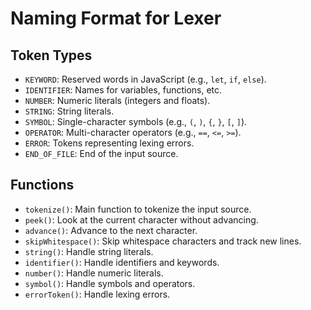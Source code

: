 
# Naming Format for Lexer

## Token Types
- `KEYWORD`: Reserved words in JavaScript (e.g., `let`, `if`, `else`).
- `IDENTIFIER`: Names for variables, functions, etc.
- `NUMBER`: Numeric literals (integers and floats).
- `STRING`: String literals.
- `SYMBOL`: Single-character symbols (e.g., `(`, `)`, `{`, `}`, `[`, `]`).
- `OPERATOR`: Multi-character operators (e.g., `==`, `<=`, `>=`).
- `ERROR`: Tokens representing lexing errors.
- `END_OF_FILE`: End of the input source.

## Functions
- `tokenize()`: Main function to tokenize the input source.
- `peek()`: Look at the current character without advancing.
- `advance()`: Advance to the next character.
- `skipWhitespace()`: Skip whitespace characters and track new lines.
- `string()`: Handle string literals.
- `identifier()`: Handle identifiers and keywords.
- `number()`: Handle numeric literals.
- `symbol()`: Handle symbols and operators.
- `errorToken()`: Handle lexing errors.

